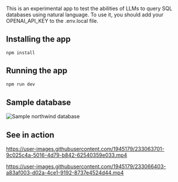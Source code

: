 This is an experimental app to test the abilities of LLMs to query SQL databases using natural language.
To use it, you should add your OPENAI_API_KEY to the .env.local file.

## Installing the app

```bash!
npm install
```

## Running the app

```bash
npm run dev
```

## Sample database
![Sample northwind database](https://user-images.githubusercontent.com/1945179/233065892-25edda54-01a2-467d-8a72-b96a30c71a5a.png)

## See in action
https://user-images.githubusercontent.com/1945179/233063701-9c025c4a-5016-4d79-b842-62540359e033.mp4

https://user-images.githubusercontent.com/1945179/233066403-a83af003-d02a-4ce1-9192-8737e4524d44.mp4

